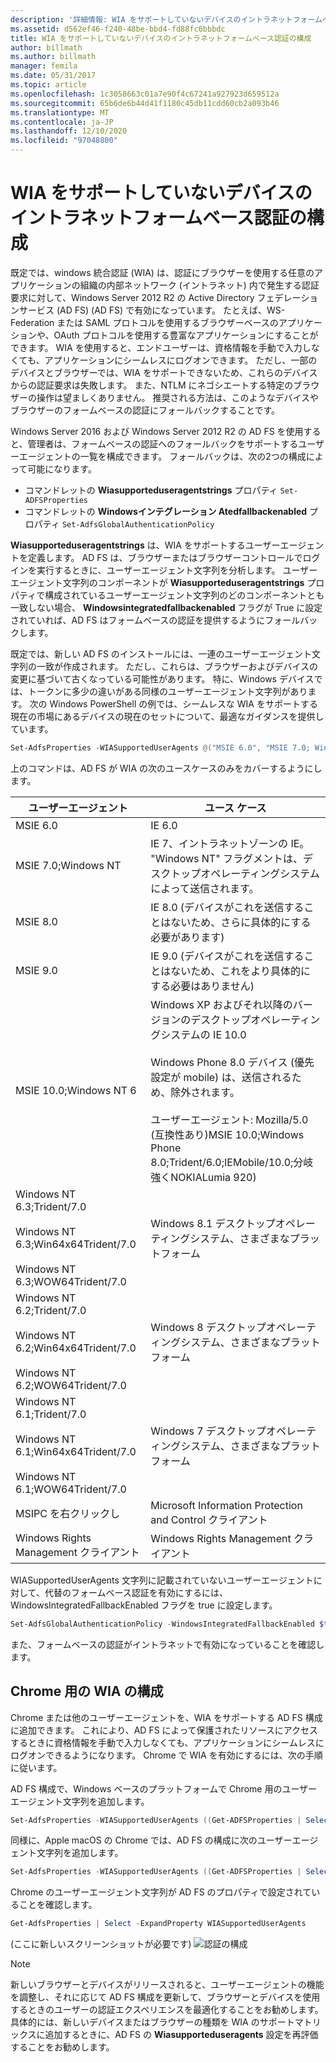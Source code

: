 ```yaml
---
description: '詳細情報: WIA をサポートしていないデバイスのイントラネットフォームベースの認証を構成する'
ms.assetid: d562ef46-f240-48be-bbd4-fd88fc6bbbdc
title: WIA をサポートしていないデバイスのイントラネットフォームベース認証の構成
author: billmath
ms.author: billmath
manager: femila
ms.date: 05/31/2017
ms.topic: article
ms.openlocfilehash: 1c3058663c01a7e90f4c67241a927923d659512a
ms.sourcegitcommit: 65b6de6b44d41f1180c45db11cdd60cb2a093b46
ms.translationtype: MT
ms.contentlocale: ja-JP
ms.lasthandoff: 12/10/2020
ms.locfileid: "97048800"
---
```

# <a name="configuring-intranet-forms-based-authentication-for-devices-that-do-not-support-wia"></a>WIA をサポートしていないデバイスのイントラネットフォームベース認証の構成

既定では、windows 統合認証 (WIA) は、認証にブラウザーを使用する任意のアプリケーションの組織の内部ネットワーク (イントラネット) 内で発生する認証要求に対して、Windows Server 2012 R2 の Active Directory フェデレーションサービス (AD FS) (AD FS) で有効になっています。 たとえば、WS-Federation または SAML プロトコルを使用するブラウザーベースのアプリケーションや、OAuth プロトコルを使用する豊富なアプリケーションにすることができます。 WIA を使用すると、エンドユーザーは、資格情報を手動で入力しなくても、アプリケーションにシームレスにログオンできます。 ただし、一部のデバイスとブラウザーでは、WIA をサポートできないため、これらのデバイスからの認証要求は失敗します。 また、NTLM にネゴシエートする特定のブラウザーの操作は望ましくありません。 推奨される方法は、このようなデバイスやブラウザーのフォームベースの認証にフォールバックすることです。

Windows Server 2016 および Windows Server 2012 R2 の AD FS を使用すると、管理者は、フォームベースの認証へのフォールバックをサポートするユーザーエージェントの一覧を構成できます。 フォールバックは、次の2つの構成によって可能になります。

- コマンドレットの **Wiasupporteduseragentstrings** プロパティ `Set-ADFSProperties`
- コマンドレットの **Windowsインテグレーション Atedfallbackenabled** プロパティ `Set-AdfsGlobalAuthenticationPolicy`

**Wiasupporteduseragentstrings** は、WIA をサポートするユーザーエージェントを定義します。 AD FS は、ブラウザーまたはブラウザーコントロールでログインを実行するときに、ユーザーエージェント文字列を分析します。 ユーザーエージェント文字列のコンポーネントが **Wiasupporteduseragentstrings** プロパティで構成されているユーザーエージェント文字列のどのコンポーネントとも一致しない場合、 **Windowsintegratedfallbackenabled** フラグが True に設定されていれば、AD FS はフォームベースの認証を提供するようにフォールバックします。

既定では、新しい AD FS のインストールには、一連のユーザーエージェント文字列の一致が作成されます。 ただし、これらは、ブラウザーおよびデバイスの変更に基づいて古くなっている可能性があります。 特に、Windows デバイスでは、トークンに多少の違いがある同様のユーザーエージェント文字列があります。 次の Windows PowerShell の例では、シームレスな WIA をサポートする現在の市場にあるデバイスの現在のセットについて、最適なガイダンスを提供しています。

```powershell
Set-AdfsProperties -WIASupportedUserAgents @("MSIE 6.0", "MSIE 7.0; Windows NT", "MSIE 8.0", "MSIE 9.0", "MSIE 10.0; Windows NT 6", "Windows NT 6.3; Trident/7.0", "Windows NT 6.3; Win64; x64; Trident/7.0", "Windows NT 6.3; WOW64; Trident/7.0", "Windows NT 6.2; Trident/7.0", "Windows NT 6.2; Win64; x64; Trident/7.0", "Windows NT 6.2; WOW64; Trident/7.0", "Windows NT 6.1; Trident/7.0", "Windows NT 6.1; Win64; x64; Trident/7.0", "Windows NT 6.1; WOW64; Trident/7.0", "MSIPC", "Windows Rights Management Client")
```

上のコマンドは、AD FS が WIA の次のユースケースのみをカバーするようにします。

ユーザーエージェント|ユース ケース|
-----|-----|
MSIE 6.0|IE 6.0|
MSIE 7.0;Windows NT|IE 7、イントラネットゾーンの IE。 "Windows NT" フラグメントは、デスクトップオペレーティングシステムによって送信されます。|
MSIE 8.0|IE 8.0 (デバイスがこれを送信することはないため、さらに具体的にする必要があります)|
MSIE 9.0|IE 9.0 (デバイスがこれを送信することはないため、これをより具体的にする必要はありません)|
MSIE 10.0;Windows NT 6|Windows XP およびそれ以降のバージョンのデスクトップオペレーティングシステムの IE 10.0</br></br>Windows Phone 8.0 デバイス (優先設定が mobile) は、送信されるため、除外されます。</br></br>ユーザーエージェント: Mozilla/5.0 (互換性あり)MSIE 10.0;Windows Phone 8.0;Trident/6.0;IEMobile/10.0;分岐強くNOKIALumia 920)|
Windows NT 6.3;Trident/7.0</br></br>Windows NT 6.3;Win64x64Trident/7.0</br></br>Windows NT 6.3;WOW64Trident/7.0| Windows 8.1 デスクトップオペレーティングシステム、さまざまなプラットフォーム|
Windows NT 6.2;Trident/7.0</br></br>Windows NT 6.2;Win64x64Trident/7.0</br></br>Windows NT 6.2;WOW64Trident/7.0|Windows 8 デスクトップオペレーティングシステム、さまざまなプラットフォーム|
Windows NT 6.1;Trident/7.0</br></br>Windows NT 6.1;Win64x64Trident/7.0</br></br>Windows NT 6.1;WOW64Trident/7.0|Windows 7 デスクトップオペレーティングシステム、さまざまなプラットフォーム|
MSIPC を右クリックし| Microsoft Information Protection and Control クライアント|
Windows Rights Management クライアント|Windows Rights Management クライアント|

WIASupportedUserAgents 文字列に記載されていないユーザーエージェントに対して、代替のフォームベース認証を有効にするには、WindowsIntegratedFallbackEnabled フラグを true に設定します。

```powershell
Set-AdfsGlobalAuthenticationPolicy -WindowsIntegratedFallbackEnabled $true
```

また、フォームベースの認証がイントラネットで有効になっていることを確認します。

## <a name="configuring-wia-for-chrome"></a>Chrome 用の WIA の構成
Chrome または他のユーザーエージェントを、WIA をサポートする AD FS 構成に追加できます。 これにより、AD FS によって保護されたリソースにアクセスするときに資格情報を手動で入力しなくても、アプリケーションにシームレスにログオンできるようになります。 Chrome で WIA を有効にするには、次の手順に従います。

AD FS 構成で、Windows ベースのプラットフォームで Chrome 用のユーザーエージェント文字列を追加します。

```powershell
Set-AdfsProperties -WIASupportedUserAgents ((Get-ADFSProperties | Select -ExpandProperty WIASupportedUserAgents) + "Mozilla/5.0 (Windows NT)")
```

同様に、Apple macOS の Chrome では、AD FS の構成に次のユーザーエージェント文字列を追加します。

```powershell
Set-AdfsProperties -WIASupportedUserAgents ((Get-ADFSProperties | Select -ExpandProperty WIASupportedUserAgents) + "Mozilla/5.0 (Macintosh; Intel Mac OS X)")
```

Chrome のユーザーエージェント文字列が AD FS のプロパティで設定されていることを確認します。

```powershell
Get-AdfsProperties | Select -ExpandProperty WIASupportedUserAgents
```

(ここに新しいスクリーンショットが必要です) ![認証の構成](media/Configure-intranet-forms-based-authentication-for-devices-that-do-not-support-WIA/chrome1.png)

>[!NOTE]
> 新しいブラウザーとデバイスがリリースされると、ユーザーエージェントの機能を調整し、それに応じて AD FS 構成を更新して、ブラウザーとデバイスを使用するときのユーザーの認証エクスペリエンスを最適化することをお勧めします。 具体的には、新しいデバイスまたはブラウザーの種類を WIA のサポートマトリックスに追加するときに、AD FS の **Wiasupporteduseragents** 設定を再評価することをお勧めします。
